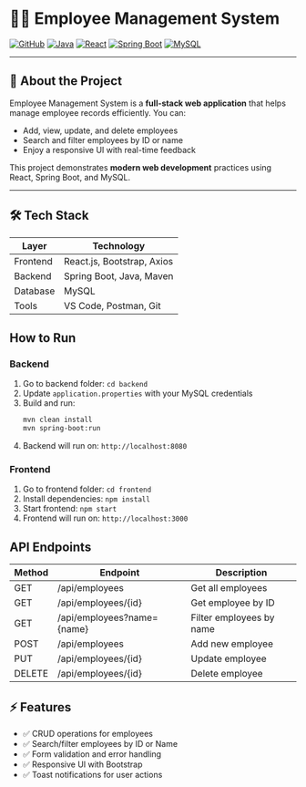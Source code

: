 # 🧑‍💼 Employee Management System

[![GitHub](https://img.shields.io/badge/github-Akashthevarkar-blue?style=flat&logo=github)](https://github.com/Akashthevarkar) 
[![Java](https://img.shields.io/badge/Java-17-orange?style=flat&logo=java)](https://www.oracle.com/java/) 
[![React](https://img.shields.io/badge/React-18-blue?style=flat&logo=react)](https://reactjs.org/) 
[![Spring Boot](https://img.shields.io/badge/Spring_Boot-3.1.5-green?style=flat&logo=spring)](https://spring.io/projects/spring-boot) 
[![MySQL](https://img.shields.io/badge/MySQL-8-blue?style=flat&logo=mysql)](https://www.mysql.com/)

---

## 🚀 About the Project
Employee Management System is a **full-stack web application** that helps manage employee records efficiently. You can:

- Add, view, update, and delete employees
- Search and filter employees by ID or name
- Enjoy a responsive UI with real-time feedback

This project demonstrates **modern web development** practices using React, Spring Boot, and MySQL.

---

## 🛠 Tech Stack

| Layer | Technology |
|-------|------------|
| Frontend | React.js, Bootstrap, Axios |
| Backend  | Spring Boot, Java, Maven |
| Database | MySQL |
| Tools    | VS Code, Postman, Git |
## How to Run

### Backend
1. Go to backend folder: `cd backend`
2. Update `application.properties` with your MySQL credentials
3. Build and run:  
   ```bash
   mvn clean install
   mvn spring-boot:run

4. Backend will run on: `http://localhost:8080`

### Frontend

1. Go to frontend folder: `cd frontend`
2. Install dependencies: `npm install`
3. Start frontend: `npm start`
4. Frontend will run on: `http://localhost:3000`

## API Endpoints

| Method | Endpoint                   | Description              |
| ------ | -------------------------- | ------------------------ |
| GET    | /api/employees             | Get all employees        |
| GET    | /api/employees/{id}        | Get employee by ID       |
| GET    | /api/employees?name={name} | Filter employees by name |
| POST   | /api/employees             | Add new employee         |
| PUT    | /api/employees/{id}        | Update employee          |
| DELETE | /api/employees/{id}        | Delete employee          |

## ⚡ Features
- ✅ CRUD operations for employees  
- ✅ Search/filter employees by ID or Name  
- ✅ Form validation and error handling  
- ✅ Responsive UI with Bootstrap  
- ✅ Toast notifications for user actions  



